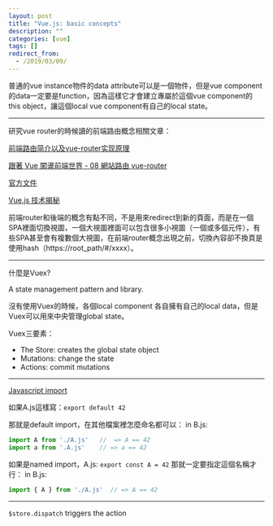 ```yaml
---
layout: post
title: "Vue.js: basic concepts"
description: ""
categories: [vue]
tags: []
redirect_from:
  - /2019/03/09/
---
```



普通的vue instance物件的data attribute可以是一個物件，但是vue component的data一定要是function，因為這樣它才會建立專屬於這個vue component的this object，讓這個local vue component有自己的local state。

----------------------------------------------------------------

研究vue router的時候讀的前端路由概念相關文章：

[前端路由简介以及vue-router实现原理](https://zhuanlan.zhihu.com/p/37730038)

[跟著 Vue 闖盪前端世界 - 08 網站路由 vue-router](https://dotblogs.com.tw/wasichris/2017/03/06/235449)

[官方文件](https://router.vuejs.org/zh/guide/#javascript)

[Vue.js 技术揭秘](https://ustbhuangyi.github.io/vue-analysis/vue-router/)

前端router和後端的概念有點不同，不是用來redirect到新的頁面，而是在一個SPA裡面切換視圖，一個大視圖裡面可以包含很多小視圖（一個或多個元件），有些SPA甚至會有複數個大視圖，在前端router概念出現之前，切換內容卻不換頁是使用hash（https://root_path/#/xxxx）。

-------------------------------------------------------------------------------------

什麼是Vuex?

A state management pattern and library.

沒有使用Vuex的時候，各個local component 各自擁有自己的local data，但是Vuex可以用來中央管理global state。

Vuex三要素：
- The Store: creates the global state object
- Mutations: change the state
- Actions: commit mutations

------------------------------------------------------------------------------------

[Javascript import](https://stackoverflow.com/questions/36795819/when-should-i-use-curly-braces-for-es6-import)

如果A.js這樣寫：`export default 42`

那就是default import，在其他檔案裡怎麼命名都可以：
in B.js:
~~~javascript
import A from './A.js'   //  => A == 42
import a from '.A.js'    // => a == 42
~~~

如果是named import，A.js: `export const A = 42`
那就一定要指定這個名稱才行：
in B.js:
~~~javascript
import { A } from './A.js'  // => A == 42
~~~

-------------------------------------------------------------------------------------

`$store.dispatch` triggers the action
